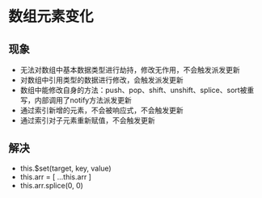 # 数组元素变化

## 现象
- 无法对数组中基本数据类型进行劫持，修改无作用，不会触发派发更新
- 对数组中引用类型的数据进行修改，会触发派发更新
- 数组中能修改自身的方法：push、pop、shift、unshift、splice、sort被重写，内部调用了notify方法派发更新
- 通过索引新增的元素，不会被响应式，不会触发更新
- 通过索引对子元素重新赋值，不会触发更新

## 解决

- this.$set(target, key, value)
- this.arr = [ ...this.arr ]
- this.arr.splice(0, 0)
